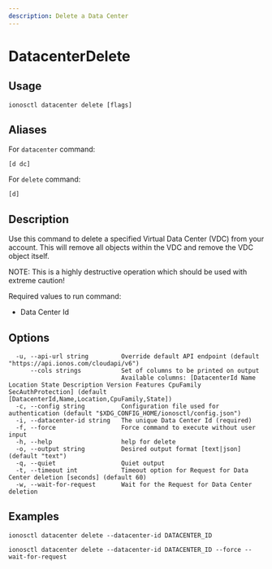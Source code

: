 ```yaml
---
description: Delete a Data Center
---
```


# DatacenterDelete

## Usage

```text
ionosctl datacenter delete [flags]
```

## Aliases

For `datacenter` command:

```text
[d dc]
```

For `delete` command:

```text
[d]
```

## Description

Use this command to delete a specified Virtual Data Center \(VDC\) from your account. This will remove all objects within the VDC and remove the VDC object itself.

NOTE: This is a highly destructive operation which should be used with extreme caution!

Required values to run command:

* Data Center Id

## Options

```text
  -u, --api-url string         Override default API endpoint (default "https://api.ionos.com/cloudapi/v6")
      --cols strings           Set of columns to be printed on output 
                               Available columns: [DatacenterId Name Location State Description Version Features CpuFamily SecAuthProtection] (default [DatacenterId,Name,Location,CpuFamily,State])
  -c, --config string          Configuration file used for authentication (default "$XDG_CONFIG_HOME/ionosctl/config.json")
  -i, --datacenter-id string   The unique Data Center Id (required)
  -f, --force                  Force command to execute without user input
  -h, --help                   help for delete
  -o, --output string          Desired output format [text|json] (default "text")
  -q, --quiet                  Quiet output
  -t, --timeout int            Timeout option for Request for Data Center deletion [seconds] (default 60)
  -w, --wait-for-request       Wait for the Request for Data Center deletion
```

## Examples

```text
ionosctl datacenter delete --datacenter-id DATACENTER_ID

ionosctl datacenter delete --datacenter-id DATACENTER_ID --force --wait-for-request
```

